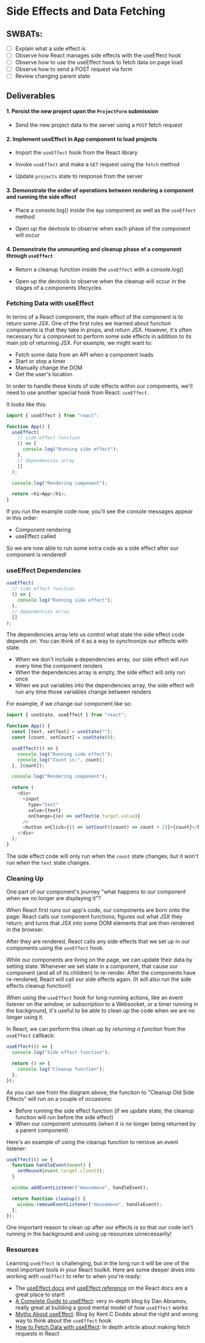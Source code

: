 # Side Effects and Data Fetching

## SWBATs:

- [ ] Explain what a side effect is
- [ ] Observe how React manages side effects with the useEffect hook
- [ ] Observe how to use the useEffect hook to fetch data on page load
- [ ] Observe how to send a POST request via form
- [ ] Review changing parent state

## Deliverables

#### 1. Persist the new project upon the `ProjectForm` submission

- Send the new project data to the server using a `POST` fetch request

#### 2. Implement useEffect in App component to load projects

- Import the `useEffect` hook from the React library

- Invoke `useEffect` and make a `GET` request using the `fetch` method

- Update `projects` state to response from the server

#### 3. Demonstrate the order of operations between rendering a component and running the side effect

- Place a console.log() inside the `App` component as well as the `useEffect` method

- Open up the devtools to observe when each phase of the component will occur 

#### 4. Demonstrate the unmounting and cleanup phase of a component through `useEffect`

- Return a cleanup function inside the `useEffect` with a console.log()

- Open up the devtools to observe when the cleanup will occur in the stages of a components lifecycles

### Fetching Data with useEffect

In terms of a React component, the main effect of the component is to return some JSX. One of the first rules we learned about function components is that they take in props, and return JSX. However, it's often necessary for a component to perform some side effects in addition to its main job of returning JSX. For example, we might want to:

- Fetch some data from an API when a component loads
- Start or stop a timer
- Manually change the DOM
- Get the user's location

In order to handle these kinds of side effects within our components, we'll need to use another special hook from React: `useEffect`.

It looks like this:

```js
import { useEffect } from "react";

function App() {
  useEffect(
    // side effect function
    () => {
      console.log("Running side effect");
    },
    // dependencies array
    []
  );

  console.log("Rendering component");

  return <h1>App</h1>;
}
```

If you run the example code now, you'll see the console messages appear in this order:

- Component rendering
- useEffect called

So we are now able to run some extra code as a side effect after our component is rendered!

### useEffect Dependencies

```js
useEffect(
  // side effect function
  () => {
    console.log("Running side effect");
  },
  // dependencies array
  []
);
```

The dependencies array lets us control what state the side effect code depends on. You can think of it as a way to synchronize our effects with
state.

- When we don't include a dependencies array, our side effect will run every time the component renders
- When the dependencies array is empty, the side effect will only run once
- When we put variables into the dependencies array, the side effect will run any time those variables change between renders

For example, if we change our component like so:

```js
import { useState, useEffect } from "react";

function App() {
  const [text, setText] = useState("");
  const [count, setCount] = useState(0);

  useEffect(() => {
    console.log("Running side effect");
    console.log("Count is:", count);
  }, [count]);

  console.log("Rendering component");

  return (
    <div>
      <input
        type="text"
        value={text}
        onChange={(e) => setText(e.target.value)}
      />
      <button onClick={() => setCount((count) => count + 1)}>{count}</button>
    </div>
  );
}
```

The side effect code will only run when the `count` state changes; but it won't run when the `text` state changes.

### Cleaning Up

One part of our component's journey "what happens to our component when we no longer are displaying it"?

When React first runs our app's code, our components are born onto the page: React calls our component functions; figures out what JSX they return; and turns that JSX into some DOM elements that are then rendered in the browser.

After they are rendered, React calls any side effects that we set up in our components using the `useEffect` hook.

While our components are living on the page, we can update their data by
setting state. Whenever we set state in a component, that cause our component (and all of its children) to re-render. After the components have re-rendered, React will call our side effects again. (It will also run the side effects cleanup function!)

When using the `useEffect` hook for long-running actions, like an event listener on the window, or subscription to a Websocket, or a timer running in the background, it's useful to be able to clean up the code when we are no longer using it.

In React, we can perform this clean up by _returning a function_ from the
`useEffect` callback:

```js
useEffect(() => {
  console.log("Side effect function");

  return () => {
    console.log("Cleanup function");
  };
});
```

As you can see from the diagram above, the function to "Cleanup Old Side
Effects" will run on a couple of occasions:

- Before running the side effect function (if we update state, the cleanup function will run before the side effect)
- When our component unmounts (when it is no longer being returned by a parent component)

Here's an example of using the cleanup function to remove an event listener:

```js
useEffect(() => {
  function handleEvent(event) {
    setMouseX(event.target.clientX);
  }

  window.addEventListener("mousemove", handleEvent);

  return function cleanup() {
    window.removeEventListener("mousemove", handleEvent);
  };
});
```

One important reason to clean up after our effects is so that our code isn't running in the background and using up resources unnecessarily!

### Resources

Learning `useEffect` is challenging, but in the long run it will be one of the
most important tools in your React toolkit. Here are some deeper dives into
working with `useEffect` to refer to when you're ready:

- The [useEffect docs](https://reactjs.org/docs/hooks-effect.html) and
  [useEffect reference](https://reactjs.org/docs/hooks-reference.html#useeffect)
  on the React docs are a great place to start!
- [A Complete Guide to useEffect](https://overreacted.io/a-complete-guide-to-useeffect/):
  very in-depth blog by Dan Abramov, really great at building a good mental
  model of how `useEffect` works
- [Myths About useEffect](https://epicreact.dev/myths-about-useeffect/): Blog by
  Kent C Dodds about the right and wrong way to think about the `useEffect` hook
- [How to Fetch Data with useEffect](https://www.robinwieruch.de/react-hooks-fetch-data):
  In depth article about making fetch requests in React
